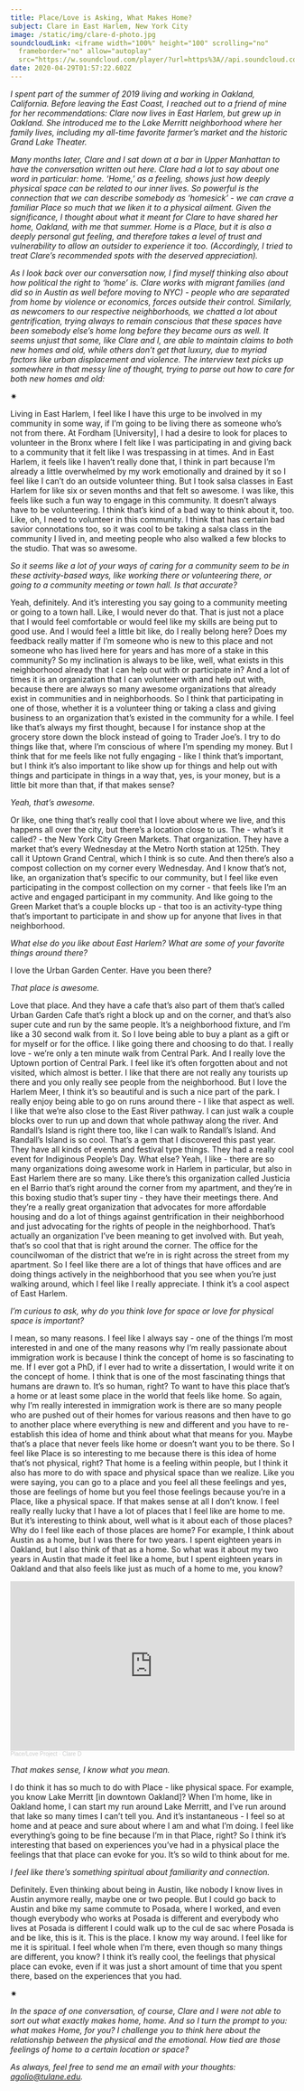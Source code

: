 ```yaml
---
title: Place/Love is Asking, What Makes Home?
subject: Clare in East Harlem, New York City
image: /static/img/clare-d-photo.jpg
soundcloudLink: <iframe width="100%" height="100" scrolling="no"
  frameborder="no" allow="autoplay"
  src="https://w.soundcloud.com/player/?url=https%3A//api.soundcloud.com/tracks/802676746&color=%23ff5500&auto_play=false&hide_related=false&show_comments=true&show_user=true&show_reposts=false&show_teaser=true&visual=true"></iframe>
date: 2020-04-29T01:57:22.602Z
---
```

*I spent part of the summer of 2019 living and working in Oakland, California. Before leaving the East Coast, I reached out to a friend of mine for her recommendations: Clare now lives in East Harlem, but grew up in Oakland. She introduced me to the Lake Merritt neighborhood where her family lives, including my all-time favorite farmer’s market and the historic Grand Lake Theater.*

*Many months later, Clare and I sat down at a bar in Upper Manhattan to have the conversation written out here. Clare had a lot to say about one word in particular: home. ‘Home,’ as a feeling, shows just how deeply physical space can be related to our inner lives. So powerful is the connection that we can describe somebody as ‘homesick’ - we can crave a familiar Place so much that we liken it to a physical ailment. Given the significance, I thought about what it meant for Clare to have shared her home, Oakland, with me that summer. Home is a Place, but it is also a deeply personal gut feeling, and therefore takes a level of trust and vulnerability to allow an outsider to experience it too. (Accordingly, I tried to treat Clare’s recommended spots with the deserved appreciation).*

*As I look back over our conversation now, I find myself thinking also about how political the right to ‘home’ is. Clare works with migrant families (and did so in Austin as well before moving to NYC) - people who are separated from home by violence or economics, forces outside their control. Similarly, as newcomers to our respective neighborhoods, we chatted a lot about gentrification, trying always to remain conscious that these spaces have been somebody else’s home long before they became ours as well. It seems unjust that some, like Clare and I, are able to maintain claims to both new homes and old, while others don’t get that luxury, due to myriad factors like urban displacement and violence. The interview text picks up somewhere in that messy line of thought, trying to parse out how to care for both new homes and old:*

<div>✷</div>

Living in East Harlem, I feel like I have this urge to be involved in my community in some way, if I’m going to be living there as someone who’s not from there. At Fordham \[University], I had a desire to look for places to volunteer in the Bronx where I felt like I was participating in and giving back to a community that it felt like I was trespassing in at times. And in East Harlem, it feels like I haven’t really done that, I think in part because I’m already a little overwhelmed by my work emotionally and drained by it so I feel like I can’t do an outside volunteer thing. But I took salsa classes in East Harlem for like six or seven months and that felt so awesome. I was like, this feels like such a fun way to engage in this community. It doesn’t always have to be volunteering. I think that’s kind of a bad way to think about it, too. Like, oh, I need to volunteer in this community. I think that has certain bad savior connotations too, so it was cool to be taking a salsa class in the community I lived in, and meeting people who also walked a few blocks to the studio. That was so awesome.

*So it seems like a lot of your ways of caring for a community seem to be in these activity-based ways, like working there or volunteering there, or going to a community meeting or town hall. Is that accurate?*

Yeah, definitely. And it’s interesting you say going to a community meeting or going to a town hall. Like, I would never do that. That is just not a place that I would feel comfortable or would feel like my skills are being put to good use. And I would feel a little bit like, do I really belong here? Does my feedback really matter if I’m someone who is new to this place and not someone who has lived here for years and has more of a stake in this community? So my inclination is always to be like, well, what exists in this neighborhood already that I can help out with or participate in? And a lot of times it is an organization that I can volunteer with and help out with, because there are always so many awesome organizations that already exist in communities and in neighborhoods. So I think that participating in one of those, whether it is a volunteer thing or taking a class and giving business to an organization that’s existed in the community for a while. I feel like that’s always my first thought, because I for instance shop at the grocery store down the block instead of going to Trader Joe’s. I try to do things like that, where I’m conscious of where I’m spending my money. But I think that for me feels like not fully engaging - like I think that’s important, but I think it’s also important to like show up for things and help out with things and participate in things in a way that, yes, is your money, but is a little bit more than that, if that makes sense?

*Yeah, that’s awesome.*

Or like, one thing that’s really cool that I love about where we live, and this happens all over the city, but there’s a location close to us. The - what’s it called? - the New York City Green Markets. That organization. They have a market that’s every Wednesday at the Metro North station at 125th. They call it Uptown Grand Central, which I think is so cute. And then there’s also a compost collection on my corner every Wednesday. And I know that’s not, like, an organization that’s specific to our community, but I feel like even participating in the compost collection on my corner - that feels like I’m an active and engaged participant in my community. And like going to the Green Market that’s a couple blocks up - that too is an activity-type thing that’s important to participate in and show up for anyone that lives in that neighborhood.

*What else do you like about East Harlem? What are some of your favorite things around there?*

I love the Urban Garden Center. Have you been there?

*That place is awesome.*

Love that place. And they have a cafe that’s also part of them that’s called Urban Garden Cafe that’s right a block up and on the corner, and that’s also super cute and run by the same people. It’s a neighborhood fixture, and I’m like a 30 second walk from it. So I love being able to buy a plant as a gift or for myself or for the office. I like going there and choosing to do that. I really love - we’re only a ten minute walk from Central Park. And I really love the Uptown portion of Central Park. I feel like it’s often forgotten about and not visited, which almost is better. I like that there are not really any tourists up there and you only really see people from the neighborhood. But I love the Harlem Meer, I think it’s so beautiful and is such a nice part of the park. I really enjoy being able to go on runs around there - I like that aspect as well. I like that we’re also close to the East River pathway. I can just walk a couple blocks over to run up and down that whole pathway along the river. And Randall’s Island is right there too, like I can walk to Randall’s Island. And Randall’s Island is so cool. That’s a gem that I discovered this past year. They have all kinds of events and festival type things. They had a really cool event for Indiginous People’s Day. What else? Yeah, I like - there are so many organizations doing awesome work in Harlem in particular, but also in East Harlem there are so many. Like there’s this organization called Justicia en el Barrio that’s right around the corner from my apartment, and they’re in this boxing studio that’s super tiny - they have their meetings there. And they’re a really great organization that advocates for more affordable housing and do a lot of things against gentrification in their neighborhood and just advocating for the rights of people in the neighborhood. That’s actually an organization I’ve been meaning to get involved with. But yeah, that’s so cool that that is right around the corner. The office for the councilwoman of the district that we’re in is right across the street from my apartment. So I feel like there are a lot of things that have offices and are doing things actively in the neighborhood that you see when you’re just walking around, which I feel like I really appreciate. I think it’s a cool aspect of East Harlem.

*I’m curious to ask, why do you think love for space or love for physical space is important?*

I mean, so many reasons. I feel like I always say - one of the things I’m most interested in and one of the many reasons why I’m really passionate about immigration work is because I think the concept of home is so fascinating to me. If I ever got a PhD, if I ever had to write a dissertation, I would write it on the concept of home. I think that is one of the most fascinating things that humans are drawn to. It’s so human, right? To want to have this place that’s a home or at least some place in the world that feels like home. So again, why I’m really interested in immigration work is there are so many people who are pushed out of their homes for various reasons and then have to go to another place where everything is new and different and you have to re-establish this idea of home and think about what that means for you. Maybe that’s a place that never feels like home or doesn’t want you to be there. So I feel like Place is so interesting to me because there is this idea of home that’s not physical, right? That home is a feeling within people, but I think it also has more to do with space and physical space than we realize. Like you were saying, you can go to a place and you feel all these feelings and yes, those are feelings of home but you feel those feelings because you’re in a Place, like a physical space. If that makes sense at all I don’t know. I feel really really lucky that I have a lot of places that I feel like are home to me. But it’s interesting to think about, well what is it about each of those places? Why do I feel like each of those places are home? For example, I think about Austin as a home, but I was there for two years. I spent eighteen years in Oakland, but I also think of that as a home. So what was it about my two years in Austin that made it feel like a home, but I spent eighteen years in Oakland and that also feels like just as much of a home to me, you know?

<iframe width="100%" height="300" scrolling="no" frameborder="no" allow="autoplay" src="https://w.soundcloud.com/player/?url=https%3A//api.soundcloud.com/tracks/802676746&color=%23ff5500&auto_play=false&hide_related=false&show_comments=true&show_user=true&show_reposts=false&show_teaser=true&visual=true"></iframe><div style="font-size: 10px; color: #cccccc;line-break: anywhere;word-break: normal;overflow: hidden;white-space: nowrap;text-overflow: ellipsis; font-family: Interstate,Lucida Grande,Lucida Sans Unicode,Lucida Sans,Garuda,Verdana,Tahoma,sans-serif;font-weight: 100;"><a href="https://soundcloud.com/place-love-project" title="Place/Love Project" target="_blank" style="color: #cccccc; text-decoration: none;">Place/Love Project</a> · <a href="https://soundcloud.com/place-love-project/clare-d" title="Clare D" target="_blank" style="color: #cccccc; text-decoration: none;">Clare D</a></div>

*That makes sense, I know what you mean.*

I do think it has so much to do with Place - like physical space. For example, you know Lake Merritt \[in downtown Oakland]? When I’m home, like in Oakland home, I can start my run around Lake Merritt, and I’ve run around that lake so many times I can’t tell you. And it’s instantaneous - I feel so at home and at peace and sure about where I am and what I’m doing. I feel like everything’s going to be fine because I’m in that Place, right? So I think it’s interesting that based on experiences you’ve had in a physical place the feelings that that place can evoke for you. It’s so wild to think about for me.

*I feel like there’s something spiritual about familiarity and connection.*

Definitely. Even thinking about being in Austin, like nobody I know lives in Austin anymore really, maybe one or two people. But I could go back to Austin and bike my same commute to Posada, where I worked, and even though everybody who works at Posada is different and everybody who lives at Posada is different I could walk up to the cul de sac where Posada is and be like, this is it. This is the place. I know my way around. I feel like for me it is spiritual. I feel whole when I’m there, even though so many things are different, you know? I think it’s really cool, the feelings that physical place can evoke, even if it was just a short amount of time that you spent there, based on the experiences that you had.

<div>✷</div>

*In the space of one conversation, of course, Clare and I were not able to sort out what exactly makes home, home. And so I turn the prompt to you: what makes Home, for you? I challenge you to think here about the relationship between the physical and the emotional. How tied are those feelings of home to a certain location or space?*

*As always, feel free to send me an email with your thoughts: agolio@tulane.edu.*